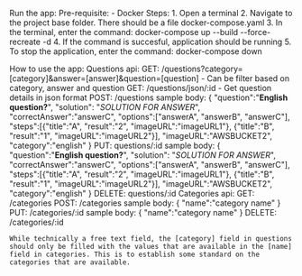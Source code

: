 Run the app:
    Pre-requisite:
       - Docker
    Steps:
        1. Open a terminal
        2. Navigate to the project base folder. There should be a file docker-compose.yaml
        3. In the terminal, enter the command:
            docker-compose up --build  --force-recreate -d
        4. If the command is succesful, application should be running
        5. To stop the application, enter the command:
            docker-compose down

How to use the app:
    Questions api:
        GET: /questions?category=[category]&answer=[answer]&question=[question]
            - Can be filter based on category, answer and question
        GET: /questions/json/:id
            - Get question details in json format
        POST: /questions
            sample body:
            {
                "question":"<b>English question?</b>",
                "solution": "<i>SOLUTION FOR ANSWER</i>",
                "correctAnswer":"answerC",
                "options":["answerA", "answerB", "answerC"],
                "steps":[{"title":"A", "result":"2", "imageURL":"imageURL1"}, 
                        {"title":"B", "result":"1", "imageURL":"imageURL2"}],
                "imageURL":"AWSBUCKET2",
                "category":"english"
            }
        PUT: questions/:id
                        sample body:
            {
                "question":"<b>English question?</b>",
                "solution": "<i>SOLUTION FOR ANSWER</i>",
                "correctAnswer":"answerC",
                "options":["answerA", "answerB", "answerC"],
                "steps":[{"title":"A", "result":"2", "imageURL":"imageURL1"}, 
                        {"title":"B", "result":"1", "imageURL":"imageURL2"}],
                "imageURL":"AWSBUCKET2",
                "category":"english"
            }
        DELETE: questions/:id
    Categories api:
        GET: /categories
        POST: /categories
            sample body:
                {
                    "name":"category name"
                }
        PUT: /categories/:id
            sample body:
                {
                    "name":"category name"
                }
        DELETE: /categories/:id
    
    While technically a free text field, the [category] field in questions should only be filled with the values that are available in the [name] field in categories. This is to establish some standard on the categories that are available.